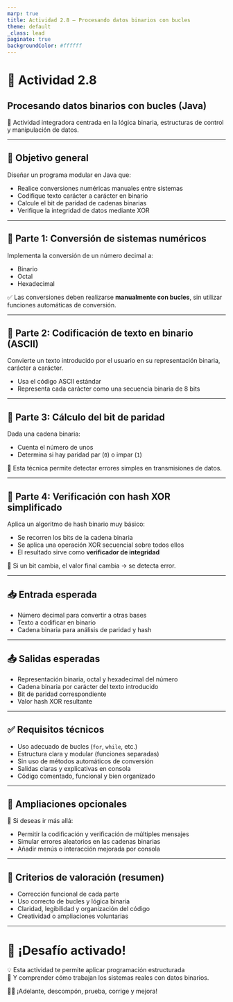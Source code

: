 ```yaml
---
marp: true
title: Actividad 2.8 – Procesando datos binarios con bucles
theme: default
_class: lead
paginate: true
backgroundColor: #ffffff
---
```


# 🧠 Actividad 2.8  
## Procesando datos binarios con bucles (Java)

🎯 Actividad integradora centrada en la lógica binaria, estructuras de control y manipulación de datos.

---

## 🎯 Objetivo general

Diseñar un programa modular en Java que:

- Realice conversiones numéricas manuales entre sistemas
- Codifique texto carácter a carácter en binario
- Calcule el bit de paridad de cadenas binarias
- Verifique la integridad de datos mediante XOR

---

## 🧩 Parte 1: Conversión de sistemas numéricos

Implementa la conversión de un número decimal a:

- Binario
- Octal
- Hexadecimal

✅ Las conversiones deben realizarse **manualmente con bucles**, sin utilizar funciones automáticas de conversión.

---

## 🧩 Parte 2: Codificación de texto en binario (ASCII)

Convierte un texto introducido por el usuario en su representación binaria, carácter a carácter.

- Usa el código ASCII estándar
- Representa cada carácter como una secuencia binaria de 8 bits

---

## 🧩 Parte 3: Cálculo del bit de paridad

Dada una cadena binaria:

- Cuenta el número de unos
- Determina si hay paridad par (`0`) o impar (`1`)

📌 Esta técnica permite detectar errores simples en transmisiones de datos.

---

## 🧩 Parte 4: Verificación con hash XOR simplificado

Aplica un algoritmo de hash binario muy básico:

- Se recorren los bits de la cadena binaria
- Se aplica una operación XOR secuencial sobre todos ellos
- El resultado sirve como **verificador de integridad**

📌 Si un bit cambia, el valor final cambia → se detecta error.

---

## 📥 Entrada esperada

- Número decimal para convertir a otras bases
- Texto a codificar en binario
- Cadena binaria para análisis de paridad y hash

---

## 📤 Salidas esperadas

- Representación binaria, octal y hexadecimal del número
- Cadena binaria por carácter del texto introducido
- Bit de paridad correspondiente
- Valor hash XOR resultante

---

## ✅ Requisitos técnicos

- Uso adecuado de bucles (`for`, `while`, etc.)
- Estructura clara y modular (funciones separadas)
- Sin uso de métodos automáticos de conversión
- Salidas claras y explicativas en consola
- Código comentado, funcional y bien organizado

---

## 🧪 Ampliaciones opcionales

🔧 Si deseas ir más allá:

- Permitir la codificación y verificación de múltiples mensajes
- Simular errores aleatorios en las cadenas binarias
- Añadir menús o interacción mejorada por consola

---

## 🧠 Criterios de valoración (resumen)

- Corrección funcional de cada parte
- Uso correcto de bucles y lógica binaria
- Claridad, legibilidad y organización del código
- Creatividad o ampliaciones voluntarias

---

# 🚀 ¡Desafío activado!

💡 Esta actividad te permite aplicar programación estructurada  
🧩 Y comprender cómo trabajan los sistemas reales con datos binarios.

👨‍💻 ¡Adelante, descompón, prueba, corrige y mejora!

